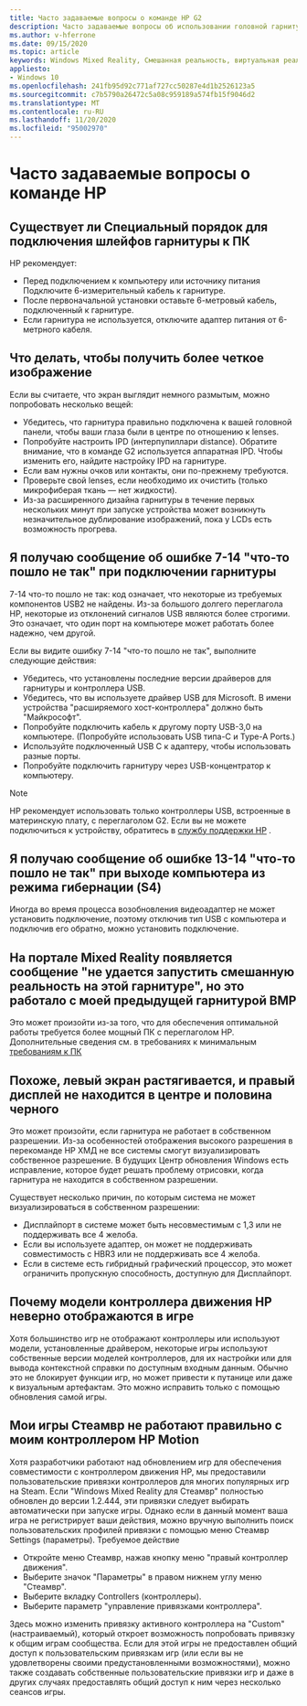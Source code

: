 ```yaml
---
title: Часто задаваемые вопросы о команде HP G2
description: Часто задаваемые вопросы об использовании головной гарнитуры команды HP
ms.author: v-hferrone
ms.date: 09/15/2020
ms.topic: article
keywords: Windows Mixed Reality, Смешанная реальность, виртуальная реальность, VR, MR, устранение неполадок, ошибки, Справка, поддержка, производительность
appliesto:
- Windows 10
ms.openlocfilehash: 241fb95d92c771af727cc50287e4d1b2526123a5
ms.sourcegitcommit: c7b5790a26472c5a08c959189a574fb15f9046d2
ms.translationtype: MT
ms.contentlocale: ru-RU
ms.lasthandoff: 11/20/2020
ms.locfileid: "95002970"
---
```

# <a name="hp-reverb-g2-frequently-asked-questions"></a>Часто задаваемые вопросы о команде HP

## <a name="is-there-a-specific-order-i-should-follow-to-connect-my-headset-cables-to-a-pc"></a>Существует ли Специальный порядок для подключения шлейфов гарнитуры к ПК

HP рекомендует:

- Перед подключением к компьютеру или источнику питания Подключите 6-измерительный кабель к гарнитуре.
- После первоначальной установки оставьте 6-метровый кабель, подключенный к гарнитуре.
- Если гарнитура не используется, отключите адаптер питания от 6-метрного кабеля.

## <a name="what-should-i-do-to-get-a-crisper-image"></a>Что делать, чтобы получить более четкое изображение

Если вы считаете, что экран выглядит немного размытым, можно попробовать несколько вещей:

- Убедитесь, что гарнитура правильно подключена к вашей головной панели, чтобы ваши глаза были в центре по отношению к lenses.
- Попробуйте настроить IPD (интерпупиллари distance). Обратите внимание, что в команде G2 используется аппаратная IPD. Чтобы изменить его, найдите настройку IPD на гарнитуре.
- Если вам нужны очков или контакты, они по-прежнему требуются.
- Проверьте свой lenses, если необходимо их очистить (только микрофиберая ткань — нет жидкости).
- Из-за расширенного дизайна гарнитуры в течение первых нескольких минут при запуске устройства может возникнуть незначительное дублирование изображений, пока у LCDs есть возможность прогрева.

## <a name="i-am-getting-a-7-14-something-went-wrong-error-when-i-plug-in-my-headset"></a>Я получаю сообщение об ошибке 7-14 "что-то пошло не так" при подключении гарнитуры

7-14 что-то пошло не так: код означает, что некоторые из требуемых компонентов USB2 не найдены.  Из-за большого долгего переглагола HP, некоторые из отклонений сигналов USB являются более строгими.  Это означает, что один порт на компьютере может работать более надежно, чем другой.

Если вы видите ошибку 7-14 "что-то пошло не так", выполните следующие действия:

- Убедитесь, что установлены последние версии драйверов для гарнитуры и контроллера USB.
- Убедитесь, что вы используете драйвер USB для Microsoft. В имени устройства "расширяемого хост-контроллера" должно быть "Майкрософт".
- Попробуйте подключить кабель к другому порту USB-3,0 на компьютере. (Попробуйте использовать USB типа-C и Type-A Ports.)
- Используйте подключенный USB C к адаптеру, чтобы использовать разные порты.
- Попробуйте подключить гарнитуру через USB-концентратор к компьютеру.

> [!NOTE]
> HP рекомендует использовать только контроллеры USB, встроенные в материнскую плату, с переглаголом G2.
> Если вы не можете подключиться к устройству, обратитесь в [службу поддержки HP](https://support.hp.com/us-en) .

## <a name="i-am-getting-a-13-14-something-went-wrong-error-when-my-pc-resumes-from-hibernate-s4"></a>Я получаю сообщение об ошибке 13-14 "что-то пошло не так" при выходе компьютера из режима гибернации (S4)

Иногда во время процесса возобновления видеоадаптер не может установить подключение, поэтому отключив тип USB с компьютера и подключив его обратно, можно установить подключение.

## <a name="the-mixed-reality-portal-says-cant-run-mixed-reality-on-this-headset-but-this-worked-fine-with-my-previous-wmr-headset"></a>На портале Mixed Reality появляется сообщение "не удается запустить смешанную реальность на этой гарнитуре", но это работало с моей предыдущей гарнитурой ВМР

Это может произойти из-за того, что для обеспечения оптимальной работы требуется более мощный ПК с переглаголом HP. Дополнительные сведения см. в требованиях к минимальным [требованиям к ПК](windows-mixed-reality-minimum-pc-hardware-compatibility-guidelines.md)

## <a name="it-looks-like-my-left-display-is-stretched-and-the-right-display-is-off-centered-and-half-black"></a>Похоже, левый экран растягивается, и правый дисплей не находится в центре и половина черного

Это может произойти, если гарнитура не работает в собственном разрешении. Из-за особенностей отображения высокого разрешения в перекоманде HP ХМД не все системы смогут визуализировать собственное разрешение. В будущих Центр обновления Windows есть исправление, которое будет решать проблему отрисовки, когда гарнитура не находится в собственном разрешении.

Существует несколько причин, по которым система не может визуализироваться в собственном разрешении:

- Дисплайпорт в системе может быть несовместимым с 1,3 или не поддерживать все 4 желоба.
- Если вы используете адаптер, он может не поддерживать совместимость с HBR3 или не поддерживать все 4 желоба.
- Если в системе есть гибридный графический процессор, это может ограничить пропускную способность, доступную для Дисплайпорт.

## <a name="why-are-my-hp-motion-controller-models-not-showing-up-correctly-in-a-game"></a>Почему модели контроллера движения HP неверно отображаются в игре

Хотя большинство игр не отображают контроллеры или используют модели, установленные драйвером, некоторые игры используют собственные версии моделей контроллеров, для их настройки или для вывода контекстной справки по доступным входным данным. Обычно это не блокирует функции игр, но может привести к путанице или даже к визуальным артефактам. Это можно исправить только с помощью обновления самой игры.

## <a name="my-steamvr-games-dont-appear-to-work-correctly-with-my-hp-motion-controllers"></a>Мои игры Стеамвр не работают правильно с моим контроллером HP Motion

Хотя разработчики работают над обновлением игр для обеспечения совместимости с контроллером движения HP, мы предоставили пользовательские привязки контроллеров для многих популярных игр на Steam. Если "Windows Mixed Reality для Стеамвр" полностью обновлен до версии 1.2.444, эти привязки следует выбирать автоматически при запуске игры. Однако если в данный момент ваша игра не регистрирует ваши действия, можно вручную выполнить поиск пользовательских профилей привязки с помощью меню Стеамвр Settings (параметры).
Требуемое действие

- Откройте меню Стеамвр, нажав кнопку меню "правый контроллер движения".
- Выберите значок "Параметры" в правом нижнем углу меню "Стеамвр".
- Выберите вкладку Controllers (контроллеры).
- Выберите параметр "управление привязками контроллера".

Здесь можно изменить привязку активного контроллера на "Custom" (настраиваемый), который откроет возможность попробовать привязку к общим играм сообщества.
Если для этой игры не предоставлен общий доступ к пользовательским привязкам игр (или если вы не удовлетворены своими предустановленными возможностями), можно также создавать собственные пользовательские привязки игр и даже в других случаях предоставлять общий доступ к ним через несколько сеансов игры.